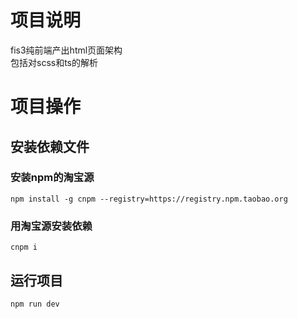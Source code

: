# 项目说明  
fis3纯前端产出html页面架构  
包括对scss和ts的解析  
# 项目操作  
## 安装依赖文件  
### 安装npm的淘宝源  
`npm install -g cnpm --registry=https://registry.npm.taobao.org`
### 用淘宝源安装依赖  
`cnpm i`  
## 运行项目  
`npm run dev`

